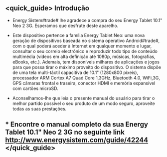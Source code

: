 ## <quick_guide> Introdução

* Energy Sistem#trade# lhe agradece a compra do seu Energy Tablet 10.1" Neo 2 3G. Esperamos que desfrute deste aparelho.
* Este dispositivo pertence a família  Energy Tablet Neo: uma nova geração de dispositivos baseada no sistema operativo Android#trade#, com o qual poderá aceder à Internet em qualquer momento e lugar, consultar o seu correio electrónico e reproduzir todo tipo de conteúdo multimédia (vídeos em alta definição até 1080p, músicas, fotografias, eBooks, etc.). Ademais, tem disponíveis milhares de aplicações e jogos para que possa tirar o máximo proveito do dispositivo.
O sistema dispõe de uma tela multi-táctil capacitiva de 10.1" (1280x800 píxeis), processador ARM Cortex A7 Quad Core 1,3GHz, Bluetooth 4.0, WiFi,3G, GPS câmaras frontal e traseira, conector HDMI e memória expansível com cartões microSD.

* Aconselhamos-lhe que leia o presente manual do usuário para tirar o melhor partido possível o seu produto de um modo seguro, aproveite todas as suas prestações.

## <unique> * Encontre o manual completo da sua Energy Tablet 10.1" Neo 2 3G no seguinte link http://www.energysistem.com/guide/42244 </unique> </quick_guide>
